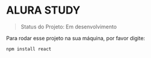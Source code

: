<h1>ALURA STUDY</h1>

> Status do Projeto: Em desenvolvimento

Para rodar esse projeto na sua máquina, por favor digite:

```
npm install react
```
